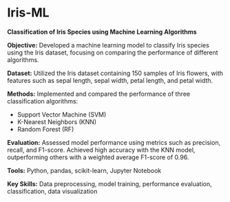 # Iris-ML
**Classification of Iris Species using Machine Learning Algorithms**

**Objective:** Developed a machine learning model to classify Iris species using the Iris dataset, focusing on comparing the performance of different algorithms.

**Dataset:** Utilized the Iris dataset containing 150 samples of Iris flowers, with features such as sepal length, sepal width, petal length, and petal width.

**Methods:** Implemented and compared the performance of three classification algorithms:
- Support Vector Machine (SVM)
- K-Nearest Neighbors (KNN)
- Random Forest (RF)

**Evaluation:** Assessed model performance using metrics such as precision, recall, and F1-score. Achieved high accuracy with the KNN model, outperforming others with a weighted average F1-score of 0.96.

**Tools:** Python, pandas, scikit-learn, Jupyter Notebook

**Key Skills:** Data preprocessing, model training, performance evaluation, classification, data visualization
